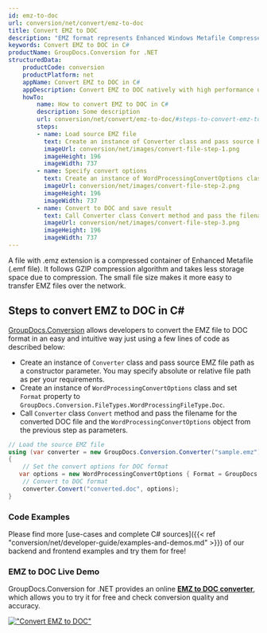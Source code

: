 ```yaml
---
id: emz-to-doc
url: conversion/net/convert/emz-to-doc
title: Convert EMZ to DOC
description: "EMZ format represents Enhanced Windows Metafile Compressed with .emz extension. Learn how to convert EMZ to DOC file programmatically in C# language using GroupDocs.Conversion for .NET library."
keywords: Convert EMZ to DOC in C#
productName: GroupDocs.Conversion for .NET
structuredData:
    productCode: conversion
    productPlatform: net
    appName: Convert EMZ to DOC in C#
    appDescription: Convert EMZ to DOC natively with high performance using C# language and server side GroupDocs.Conversion for .NET APIs, without the use of any software like Microsoft or Open Office.
    howTo:
        name: How to convert EMZ to DOC in C# 
        description: Some description
        url: conversion/net/convert/emz-to-doc/#steps-to-convert-emz-to-doc-in-c
        steps:
        - name: Load source EMZ file 
          text: Create an instance of Converter class and pass source EMZ file path as a constructor parameter. You may specify absolute or relative file path as per your requirements. 
          imageUrl: conversion/net/images/convert-file-step-1.png
          imageHeight: 196
          imageWidth: 737
        - name: Specify convert options 
          text: Create an instance of WordProcessingConvertOptions class.
          imageUrl: conversion/net/images/convert-file-step-2.png
          imageHeight: 196
          imageWidth: 737
        - name: Convert to DOC and save result 
          text: Call Converter class Convert method and pass the filename for the converted HTML file and the WordProcessingConvertOptions object from the previous step as parameters.
          imageUrl: conversion/net/images/convert-file-step-3.png
          imageHeight: 196
          imageWidth: 737
---
```


A file with .emz extension is a compressed container of Enhanced Metafile (.emf file). It follows GZIP compression algorithm and takes less storage space due to compression. The small file size makes it more easy to transfer EMZ files over the network.

## Steps to convert EMZ to DOC in C#

[GroupDocs.Conversion](https://products.groupdocs.com/conversion/net) allows developers to convert the EMZ file to DOC format in an easy and intuitive way just using a few lines of code as described below:

* Create an instance of `Converter` class and pass source EMZ file path as a constructor parameter. You may specify absolute or relative file path as per your requirements. 
* Create an instance of `WordProcessingConvertOptions` class and set `Format` property to `GroupDocs.Conversion.FileTypes.WordProcessingFileType.Doc`.
* Call `Converter` class `Convert` method and pass the filename for the converted DOC file and the `WordProcessingConvertOptions` object from the previous step as parameters.

```csharp
// Load the source EMZ file
using (var converter = new GroupDocs.Conversion.Converter("sample.emz"))
{
    // Set the convert options for DOC format
   var options = new WordProcessingConvertOptions { Format = GroupDocs.Conversion.FileTypes.WordProcessingFileType.Doc };
    // Convert to DOC format
    converter.Convert("converted.doc", options);
}
```

### Code Examples

Please find more [use-cases and complete C# sources]({{< ref "conversion/net/developer-guide/examples-and-demos.md" >}}) of our backend and frontend examples and try them for free!

### EMZ to DOC Live Demo

GroupDocs.Conversion for .NET provides an online [**EMZ to DOC converter**](https://products.groupdocs.app/conversion/emz-to-doc), which allows you to try it for free and check conversion quality and accuracy.

[!["Convert EMZ to DOC"](conversion/net/images/convert-to-doc/convert-emz-to-doc.png)](https://products.groupdocs.app/conversion/emz-to-doc)